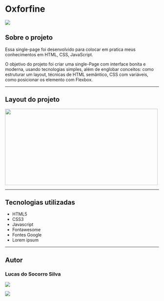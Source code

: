 <h1>Oxforfine</h1>

<img src="https://img.shields.io/badge/license-MIT-green.svg">




<h2>Sobre o projeto</h2>
<p>Essa single-page foi desenvolvido para colocar em pratica meus conhecimentos em HTML, CSS, JavaScript.</p>
<p>O objetivo do projeto foi criar uma single-Page com interface bonita e moderna, usando tecnologias simples, além de englobar conceitos: como estruturar um layout, técnicas de HTML semântico, CSS com variáveis, como posicionar os elemento com Flexbox.</p>
<hr>
<h2>Layout do projeto</h2>
<img style="object-fit: cover;" src="https://user-images.githubusercontent.com/73509715/159358868-101d5fbc-0606-45ed-b9a1-2c2470665ff8.png" width="500px" height="250px"></img>
<hr>
<h2>Tecnologias utilizadas</h2>
<ul>
<li>HTML5</li>
<li>CSS3</li>
<li>Javascript</li>
<li>Fontawesome</li>
<li>Fontes Google</li>
<li>Lorem ipsum</li>
</ul>

<hr>
<h2>Autor</h2>
<h3>Lucas do Socorro Silva</h3>



<a href="https://www.linkedin.com/in/luquinhasssilva/"><img src="https://img.shields.io/badge/LinkedIn-0077B5?style=for-the-badge&logo=linkedin&logoColor=white"></a>

<a href="mailto:someone@lucassocorrosilva@gmail.com"><img src="https://img.shields.io/badge/Gmail-D14836?style=for-the-badge&logo=gmail&logoColor=white"></a>



